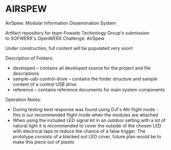 # AIRSPEW
AirSpew: Modular Information Dissemination System

Artifact repository for team Fowado Technology Group's submission to SOFWERX's OpenWERX Challenge: AirSpew

Under construction, full content will be populated very soon!

Description of Folders:
* developed – contains all developed source for the project and file descriptions
* sample-usb-control-drive  – contains the folder structure and sample content of a control USB drive
* reference – contains reference documents for main system components

Operation Notes:
* During testing best response was found using DJI's Atti flight mode - this is our recommended flight mode when the modules are attached
* When using the included LED signal kit in an outdoor setting with a lot of natural light it is recommended to cover the outside of the chosen LED with electrical tape to reduce the chance of a false trigger. The prototype consists of a blacked out LED cover, future plan would be to make this piece out of plastic

